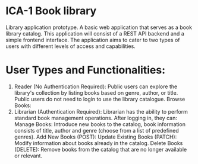 # ICA-1 Book library
Library application prototype.
A basic web application that serves as a book library catalog. This application will consist of a
REST API backend and a simple frontend interface. The application aims to cater to two types of
users with different levels of access and capabilities.

# User Types and Functionalities:
1. Reader (No Authentication Required):
 Public users can explore the library's collection by listing books based on genre,
author, or title. Public users do not need to logín to use the library catalogue.
Browse Books:
2. Librarian (Authentication Required):
 Librarian has the ability to perform standard book management operations. After
logging in, they can:
Manage Books:
 Introduce new books to the catalog, book information consists of title,
author and genre (choose from a list of predefined genres).
Add New Books (POST):
Update Existing Books (PATCH): Modify information about books already in the catalog.
Delete Books (DELETE): Remove books from the catalog that are no longer available or relevant.



